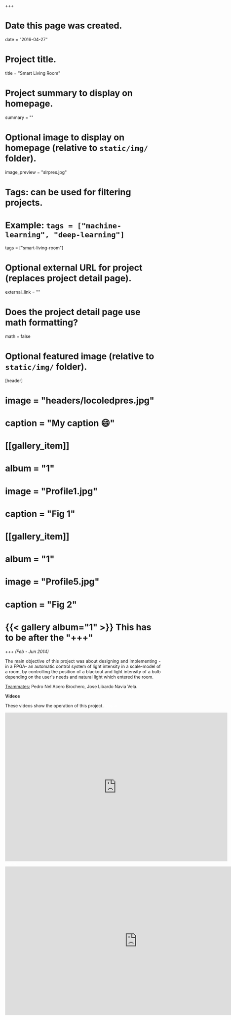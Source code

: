+++
# Date this page was created.
date = "2016-04-27"

# Project title.
title = "Smart Living Room"

# Project summary to display on homepage.
summary = ""

# Optional image to display on homepage (relative to `static/img/` folder).
image_preview = "slrpres.jpg"

# Tags: can be used for filtering projects.
# Example: `tags = ["machine-learning", "deep-learning"]`
tags = ["smart-living-room"]

# Optional external URL for project (replaces project detail page).
external_link = ""

# Does the project detail page use math formatting?
math = false

# Optional featured image (relative to `static/img/` folder).
[header]
# image = "headers/locoledpres.jpg"
# caption = "My caption :smile:"

# [[gallery_item]]
# album = "1"
# image = "Profile1.jpg"
# caption = "Fig 1"
    
# [[gallery_item]]
# album = "1"
# image = "Profile5.jpg"
# caption = "Fig 2"
# {{< gallery album="1" >}} This has to be after the "+++"

+++
*(Feb - Jun 2014)*

<p align="justify">The main objective of this project was about designing and implementing -in a FPGA- an automatic control system of light intensity in a scale-model of a room, by controlling the position of a blackout and light intensity of a bulb depending on the user's needs and natural light which entered the room.</p>

<p><u>Teammates:</u> Pedro Nel Acero Brochero, Jose Libardo Navia Vela.</p>

**Videos**

These videos show the operation of this project.
<span style="color:white">space</span>

<iframe width="720" height="480" src="https://www.youtube.com/embed/videoseries?list=PLaxonS_z-T16pehpMvbZ7oPJUuczR2lIf" frameborder="0" allow="autoplay; encrypted-media" allowfullscreen></iframe>
<span style="color:white">space</span>

<iframe width="854" height="480" src="https://www.youtube.com/embed/qNOIN9JXVx4?cc_load_policy=1" frameborder="0" allow="autoplay; encrypted-media" allowfullscreen></iframe>
